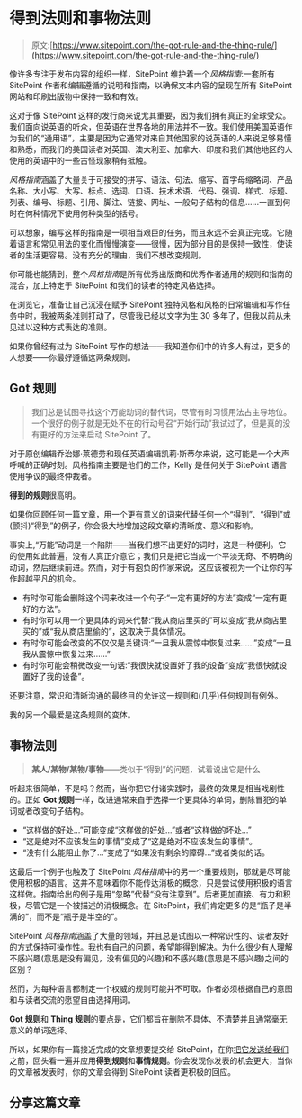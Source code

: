 # 得到法则和事物法则

> 原文:[https://www.sitepoint.com/the-got-rule-and-the-thing-rule/](https://www.sitepoint.com/the-got-rule-and-the-thing-rule/)

像许多专注于发布内容的组织一样，SitePoint 维护着一个*风格指南*:一套所有 SitePoint 作者和编辑遵循的说明和指南，以确保文本内容的呈现在所有 SitePoint 网站和印刷出版物中保持一致和有效。

这对于像 SitePoint 这样的发行商来说尤其重要，因为我们拥有真正的全球受众。我们面向说英语的听众，但英语在世界各地的用法并不一致。我们使用美国英语作为我们的“通用语”，主要是因为它通常对来自其他国家的说英语的人来说足够易懂和熟悉，而我们的美国读者对英国、澳大利亚、加拿大、印度和我们其他地区的人使用的英语中的一些古怪现象稍有抵触。

*风格指南*涵盖了大量关于可接受的拼写、语法、句法、缩写、首字母缩略词、产品名称、大小写、大写、标点、选词、口语、技术术语、代码、强调、样式、标题、列表、编号、标题、引用、脚注、链接、网址、一般句子结构的信息……一直到何时在何种情况下使用何种类型的括号。

可以想象，编写这样的指南是一项相当艰巨的任务，而且永远不会真正完成。它随着语言和常见用法的变化而慢慢演变——很慢，因为部分目的是保持一致性，使读者的生活更容易。没有充分的理由，我们不想改变规则。

你可能也能猜到，整个*风格指南*是所有优秀出版商和优秀作者通用的规则和指南的混合，加上特定于 SitePoint 和我们的读者的特定风格选择。

在浏览它，准备让自己沉浸在赋予 SitePoint 独特风格和风格的日常编辑和写作任务中时，我被两条准则打动了，尽管我已经以文字为生 30 多年了，但我以前从未见过以这种方式表达的准则。

如果你曾经有过为 SitePoint 写作的想法——我知道你们中的许多人有过，更多的人想要——你最好遵循这两条规则。

## Got 规则

> 我们总是试图寻找这个万能动词的替代词，尽管有时习惯用法占主导地位。一个很好的例子就是无处不在的行动号召“开始行动”我试过了，但是真的没有更好的方法来启动 SitePoint 了。

对于原创编辑乔治娜·莱德劳和现任英语编辑凯莉·斯蒂尔来说，这可能是一个大声呼喊的正确时刻。风格指南主要是他们的工作，Kelly 是任何关于 SitePoint 语言使用争议的最终仲裁者。

**得到的规则**很高明。

如果你回顾任何一篇文章，用一个更有意义的词来代替任何一个“得到”、“得到”或(颤抖)“得到”的例子，你会极大地增加这段文章的清晰度、意义和影响。

事实上,“万能”动词是一个陷阱——当我们想不出更好的词时，这是一种便利。它的使用如此普遍，没有人真正介意它；我们只是把它当成一个平淡无奇、不明确的动词，然后继续前进。然而，对于有抱负的作家来说，这应该被视为一个让你的写作超越平凡的机会。

*   有时你可能会删除这个词来改进一个句子:“一定有更好的方法”变成“一定有更好的方法”。
*   有时你可以用一个更具体的词来代替:“我从商店里买的”可以变成“我从商店里买的”或“我从商店里偷的”，这取决于具体情况。
*   有时你可能会改变的不仅仅是关键词:“一旦我从震惊中恢复过来……”变成“一旦我从震惊中恢复过来……”
*   有时你可能会稍微改变一句话:“我很快就设置好了我的设备”变成“我很快就设置好了我的设备”。

还要注意，常识和清晰沟通的最终目的允许这一规则和(几乎)任何规则有例外。

我的另一个最爱是这条规则的变体。

## 事物法则

> **某人/某物/某物/事物**——类似于“得到”的问题，试着说出它是什么

听起来很简单，不是吗？然而，当你把它付诸实践时，最终的效果是相当戏剧性的。正如 **Got 规则**一样，改进通常来自于选择一个更具体的单词，删除冒犯的单词或者改变句子结构。

*   “这样做的好处…”可能变成“这样做的好处…”或者“这样做的坏处…”
*   “这是绝对不应该发生的事情”变成了“这是绝对不应该发生的事情”。
*   “没有什么能阻止你了…”变成了“如果没有剩余的障碍…”或者类似的话。

这最后一个例子也触及了 SitePoint *风格指南*中的另一个重要规则，那就是尽可能使用积极的语言。这并不意味着你不能传达消极的概念，只是尝试使用积极的语言这样做。指南给出的例子是用“忽略”代替“没有注意到”。后者更加直接、有力和积极，尽管它是一个被描述的消极概念。在 SitePoint，我们肯定更多的是“瓶子是半满的”，而不是“瓶子是半空的”。

SitePoint *风格指南*涵盖了大量的领域，并且总是试图以一种常识性的、读者友好的方式保持可操作性。我也有自己的问题，希望能得到解决。为什么很少有人理解不感兴趣(意思是没有偏见，没有偏见的兴趣)和不感兴趣(意思是不感兴趣)之间的区别？

然而，为每种语言都制定一个权威的规则可能并不可取。作者必须根据自己的意图和与读者交流的愿望自由选择用词。

**Got 规则**和 **Thing 规则**的要点是，它们都旨在删除不具体、不清楚并且通常毫无意义的单词选择。

所以，如果你有一篇接近完成的文章想要提交给 SitePoint，在你[把它发送给我们](https://www.sitepoint.com/write-for-us/)之前，回头看一遍并应用**得到规则**和**事情规则**。你会发现你发表的机会更大，当你的文章被发表时，你的文章会得到 SitePoint 读者更积极的回应。

## 分享这篇文章
